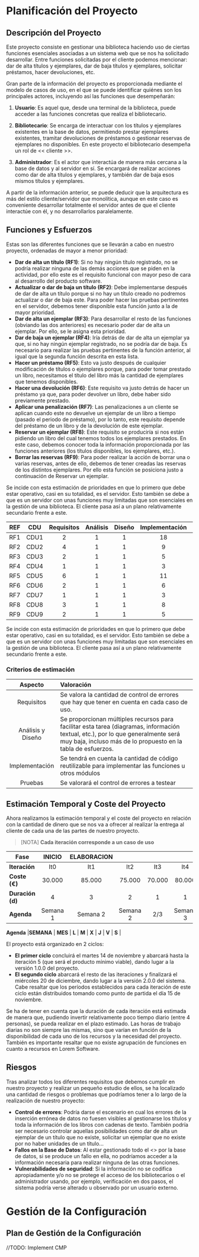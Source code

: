 # Planificación del Proyecto

## Descripción del Proyecto

Este proyecto consiste en gestionar una biblioteca haciendo uso de ciertas funciones esenciales asociadas a un sistema web que se nos ha solicitado desarrollar.
Entre funciones solicitadas por el cliente podemos mencionar: dar de alta títulos y ejemplares, dar de baja títulos y ejemplares, solicitar préstamos, hacer devoluciones, etc.

Gran parte de la información del proyecto es proporcionada mediante el modelo de casos de uso, en el que se puede identificar quiénes son los principales actores, incluyendo así las funciones que desempeñarán:

1. **Usuario**: Es aquel que, desde una terminal de la biblioteca, puede acceder a las funciones concretas que realiza el bibliotecario.

2. **Bibliotecario**: Se encarga de interactuar con los títulos y ejemplares existentes en la base de datos, permitiendo prestar ejemplares existentes, tramitar devoluciones de préstamos o gestionar reservas de ejemplares no disponibles. En este proyecto el bibliotecario desempeña un rol de << cliente >>.

3.	**Administrador**: Es el actor que interactúa de manera más cercana a la base de datos y al servidor en sí. Se encargará de realizar acciones como dar de alta títulos y ejemplares, y también dar de baja esos mismos títulos y ejemplares.

A partir de la información anterior, se puede deducir que la arquitectura es más del estilo cliente/servidor que monolítica, aunque en este caso es conveniente desarrollar totalmente el servidor antes de que el cliente interactúe con él, y no desarrollarlos paralelamente.

## Funciones y Esfuerzos

Estas son las diferentes funciones que se llevarán a cabo en nuestro proyecto, ordenadas de mayor a menor prioridad:

- **Dar de alta un título (RF1)**: Si no hay ningún título registrado, no se podría realizar ninguna de las demás acciones que se piden en la actividad, por ello este es el requisito funcional con mayor peso de cara al desarrollo del producto software.
- **Actualizar o dar de baja un título (RF2)**: Debe implementarse después de dar de alta un título porque si no hay un título creado no podremos actualizar o dar de baja este. Para poder hacer las pruebas pertinentes en el servidor, debemos tener disponible esta función junto a la de mayor prioridad.
- **Dar de alta un ejemplar (RF3)**: Para desarrollar el resto de las funciones (obviando las dos anteriores) es necesario poder dar de alta un ejemplar. Por ello, se le asigna esta prioridad.
- **Dar de baja un ejemplar (RF4)**: Iría detrás de dar de alta un ejemplar ya que, si no hay ningún ejemplar registrado, no se podría dar de baja. Es necesario para realizar las pruebas pertinentes de la función anterior, al igual que la segunda función descrita en esta lista.
- **Hacer un préstamo (RF5)**: Esto va justo después de cualquier modificación de títulos o ejemplares porque, para poder tomar prestado un libro, necesitamos el título del libro más la cantidad de ejemplares que tenemos disponibles.
- **Hacer una devolución (RF6)**: Este requisito va justo detrás de hacer un préstamo ya que, para poder devolver un libro, debe haber sido previamente prestado.
- **Aplicar una penalización (RF7)**: Las penalizaciones a un cliente se aplican cuando este no devuelve un ejemplar de un libro a tiempo (pasado el periodo de préstamo), por lo tanto, este requisito depende del préstamo de un libro y de la devolución de este ejemplar.
- **Reservar un ejemplar (RF8)**: Este requisito se produciría si nos están pidiendo un libro del cual tenemos todos los ejemplares prestados. En este caso, debemos conocer toda la información proporcionada por las funciones anteriores (los títulos disponibles, los ejemplares, etc.).
- **Borrar las reservas (RF9)**: Para poder realizar la acción de borrar una o varias reservas, antes de ello, debemos de tener creadas las reservas de los distintos ejemplares. Por ello esta función se posiciona justo a continuación de Reservar un ejemplar.

Se incide con esta estimación de prioridades en que lo primero que debe estar operativo, casi en su totalidad, es el servidor. Esto también se debe a que es un servidor con unas funciones muy limitadas que son esenciales en la gestión de una biblioteca. El cliente pasa así a un plano relativamente secundario frente a este.


|REF        |CDU        |Requisitos  |Análisis    |Diseño    |Implementación    |Pruebas    |
|:---------:|:---------:|:----------:|:----------:|:--------:|:----------------:|:---------:|
|RF1        |CDU1       |2           |1           |1         |18                |1          |
|RF2        |CDU2       |4           |1           |1         |9                 |5          |
|RF3        |CDU3       |2           |1           |1         |5               |3          |
|RF4        |CDU4       |1           |1           |1         |3                 |5          |
|RF5        |CDU5       |6           |1           |1         |11                |5          |
|RF6        |CDU6       |2           |1           |1         |6                 |1          |
|RF7        |CDU7       |1           |1           |1         |3                 |2          |
|RF8        |CDU8       |3           |1           |1         |8                 |3          |
|RF9        |CDU9       |2           |1           |1         |5                 |2          |

Se incide con esta estimación de prioridades en que lo primero que debe estar operativo, casi en su totalidad, es el servidor. Esto también se debe a que es un servidor con unas funciones muy limitadas que son esenciales en la gestión de una biblioteca. El cliente pasa así a un plano relativamente secundario frente a este.

### Criterios de estimación

|Aspecto          |Valoración  |
|:-----------------:|:---------|
|Requisitos       |Se valora la cantidad de control de errores que hay que tener en cuenta en cada caso de uso.|
|Análisis y Diseño|Se proporcionan múltiples recursos para facilitar esta tarea (diagramas, información textual, etc.), por lo que generalmente será muy baja, incluso más de lo propuesto en la tabla de esfuerzos.|
|Implementación   |Se tendrá en cuenta la cantidad de código reutilizable para implementar las funciones u otros módulos|
|Pruebas          |Se valorará el control de errores a testear|

## Estimación Temporal y Coste del Proyecto

Ahora realizamos la estimación temporal y el coste del proyecto en relación con la cantidad de dinero que se nos va a ofrecer al realizar la entrega al cliente de cada una de las partes de nuestro proyecto.
> [NOTA]
> **Cada iteración corresponde a un caso de uso**

|Fase            |  INICIO   |ELABORACION|           |           |           |CONSTRUCCIÓN|           |           |           |           |TRANSICIÓN|
|----------------|:---------:|:---------:|:---------:|:---------:|:---------:|:---------:|:---------:|:---------:|:---------:|:---------:|:---------:|
|**Iteración**   |  It0      |  It1      |  It2      |  It3      |  It4      |  It5      |  It6      |  It7      |  It8      |  It9      |  It10     |
|**Coste (€)**   |   30.000  |85.000     |75.000     |70.000     |80.000     |100.000    |50.000     |30.000     |60.000     |60.000     |160.000    |
|**Duración (d)**|  4        |  3        | 2         |  1        | 1         |  3        |   4       |  3        |  6        |   6       |   5       |
|**Agenda**      |Semana 1   |Semana 2   |Semana 2        |2/3   |Semana 3        |Semana 3   |Semana 4        |Semana 5   |5/6        |Semana 6   |6/7        |

**Agenda**
|**SEMANA**     |  **MES**   |    **L**    |    **M**    |    **X**    |    **J**    |    **V**    |    **S**    | 

El proyecto está organizado en 2 ciclos:

- **El primer ciclo** concluirá el martes 14 de noviembre y abarcará hasta la iteración 5 (que será el producto mínimo viable), dando lugar a la versión 1.0.0 del proyecto.
- **El segundo ciclo** abarcará el resto de las iteraciones y finalizará el miércoles 20 de diciembre, dando lugar a la versión 2.0.0 del sistema. Cabe resaltar que los períodos establecidos para cada iteración de este ciclo están distribuidos tomando como punto de partida el día 15 de noviembre.

Se ha de tener en cuenta que la duración de cada iteración está estimada de manera que, pudiendo invertir relativamente poco tiempo diario (entre 4 personas), se pueda realizar en el plazo estimado. Las horas de trabajo diarias no son siempre las mismas, sino que varían en función de la disponibilidad de cada uno de los recursos y la necesidad del proyecto. También es importante resaltar que no existe agrupación de funciones en cuanto a recursos en Lorem Software.

## Riesgos

Tras analizar todos los diferentes requisitos que debemos cumplir en nuestro proyecto y realizar un pequeño estudio de ellos, se ha localizado una cantidad de riesgos o problemas que podríamos tener a lo largo de la realización de nuestro proyecto:

- **Control de errores**: Podría darse el escenario en cual los errores de la inserción errónea de datos no fuesen visibles al gestionarse los títulos y toda la información de los libros con cadenas de texto. También podría ser necesario controlar aquellas posibilidades como dar de alta un ejemplar de un título que no existe, solicitar un ejemplar que no existe por no haber unidades de un título...
- **Fallos en la Base de Datos**: Al estar gestionado todo el <<servidor>> por la base de datos, si se produce un fallo en ella, no podríamos acceder a la información necesaria para realizar ninguna de las otras funciones.
- **Vulnerabilidades de seguridad**: Si la información no se codifica apropiadamente y/o no se protege el acceso de los bibliotecarios o el administrador usando, por ejemplo, verificación en dos pasos, el sistema podría verse alterado u observado por un usuario externo.

# Gestión de la Configuración
## Plan de Gestión de la Configuración
//TODO: Implement CMP
